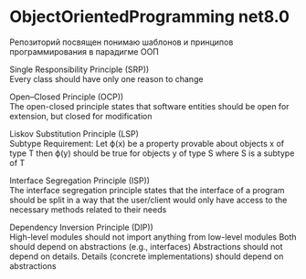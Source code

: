 # ObjectOrientedProgramming net8.0

Репозиторий посвящен понимаю шаблонов и принципов программирования в парадигме ООП

Single Responsibility Principle (SRP))</br>
Every class should have only one reason to change

Open–Closed Principle (OCP))</br>
The open-closed principle states that software entities should be open for extension, but closed for modification

Liskov Substitution Principle (LSP)</br>
Subtype Requirement: Let ϕ(x) be a property provable about objects x of type T
then ϕ(y) should be true for objects y of type S where S is a subtype of T

Interface Segregation Principle (ISP))</br>
The interface segregation principle states that the interface of a program
should be split in a way that the user/client would only have access to the necessary methods related to their needs

Dependency Inversion Principle (DIP))</br>
High-level modules should not import anything from low-level modules
Both should depend on abstractions (e.g., interfaces)
Abstractions should not depend on details. Details (concrete implementations) should depend on abstractions
